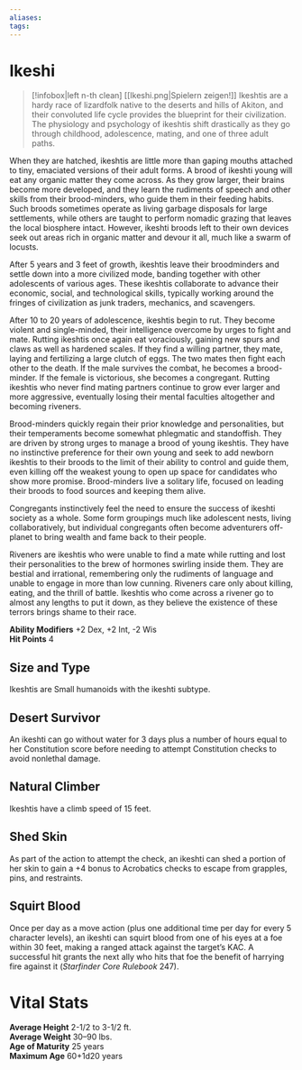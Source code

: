 ```yaml
---
aliases: 
tags: 
---
```


# Ikeshi

> [!infobox|left n-th clean]
>  [[Ikeshi.png|Spielern zeigen!]]
> Ikeshtis are a hardy race of lizardfolk native to the deserts and hills of Akiton, and their convoluted life cycle provides the blueprint for their civilization. The physiology and psychology of ikeshtis shift drastically as they go through childhood, adolescence, mating, and one of three adult paths.  
  
When they are hatched, ikeshtis are little more than gaping mouths attached to tiny, emaciated versions of their adult forms. A brood of ikeshti young will eat any organic matter they come across. As they grow larger, their brains become more developed, and they learn the rudiments of speech and other skills from their brood-minders, who guide them in their feeding habits. Such broods sometimes operate as living garbage disposals for large settlements, while others are taught to perform nomadic grazing that leaves the local biosphere intact. However, ikeshti broods left to their own devices seek out areas rich in organic matter and devour it all, much like a swarm of locusts.  
  
After 5 years and 3 feet of growth, ikeshtis leave their broodminders and settle down into a more civilized mode, banding together with other adolescents of various ages. These ikeshtis collaborate to advance their economic, social, and technological skills, typically working around the fringes of civilization as junk traders, mechanics, and scavengers.  
  
After 10 to 20 years of adolescence, ikeshtis begin to rut. They become violent and single-minded, their intelligence overcome by urges to fight and mate. Rutting ikeshtis once again eat voraciously, gaining new spurs and claws as well as hardened scales. If they find a willing partner, they mate, laying and fertilizing a large clutch of eggs. The two mates then fight each other to the death. If the male survives the combat, he becomes a brood-minder. If the female is victorious, she becomes a congregant. Rutting ikeshtis who never find mating partners continue to grow ever larger and more aggressive, eventually losing their mental faculties altogether and becoming riveners.  
  
Brood-minders quickly regain their prior knowledge and personalities, but their temperaments become somewhat phlegmatic and standoffish. They are driven by strong urges to manage a brood of young ikeshtis. They have no instinctive preference for their own young and seek to add newborn ikeshtis to their broods to the limit of their ability to control and guide them, even killing off the weakest young to open up space for candidates who show more promise. Brood-minders live a solitary life, focused on leading their broods to food sources and keeping them alive.  
  
Congregants instinctively feel the need to ensure the success of ikeshti society as a whole. Some form groupings much like adolescent nests, living collaboratively, but individual congregants often become adventurers off-planet to bring wealth and fame back to their people.  
  
Riveners are ikeshtis who were unable to find a mate while rutting and lost their personalities to the brew of hormones swirling inside them. They are bestial and irrational, remembering only the rudiments of language and unable to engage in more than low cunning. Riveners care only about killing, eating, and the thrill of battle. Ikeshtis who come across a rivener go to almost any lengths to put it down, as they believe the existence of these terrors brings shame to their race.  
  
**Ability Modifiers** +2 Dex, +2 Int, -2 Wis  
**Hit Points** 4

## Size and Type

Ikeshtis are Small humanoids with the ikeshti subtype.  

## Desert Survivor

An ikeshti can go without water for 3 days plus a number of hours equal to her Constitution score before needing to attempt Constitution checks to avoid nonlethal damage.  

## Natural Climber

Ikeshtis have a climb speed of 15 feet.  

## Shed Skin

As part of the action to attempt the check, an ikeshti can shed a portion of her skin to gain a +4 bonus to Acrobatics checks to escape from grapples, pins, and restraints.  

## Squirt Blood

Once per day as a move action (plus one additional time per day for every 5 character levels), an ikeshti can squirt blood from one of his eyes at a foe within 30 feet, making a ranged attack against the target’s KAC. A successful hit grants the next ally who hits that foe the benefit of harrying fire against it (_Starfinder Core Rulebook_ 247).

# Vital Stats

**Average Height** 2-1/2 to 3-1/2 ft.  
**Average Weight** 30–90 lbs.  
**Age of Maturity** 25 years  
**Maximum Age** 60+1d20 years
